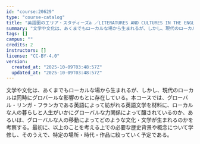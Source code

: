 ```yaml
---
id: "course:20629"
type: "course-catalog"
title: "英語圏のエリア・スタディーズa ／LITERATURES AND CULTURES IN THE ENGLISH SPEAKING WORLD A"
summary: "文学や文化は、あくまでもローカルな場から生まれるが、しかし、現代のローカルは同時にグロバールな影響のもとに存在している。本コースでは、グローバル・リンガ・フランカである英語によって紡がれる英語文学を材料に、ローカルな人の暮らしと人生がいかに…"
tags: []
campus: ""
credits: 2
instructors: []
license: "CC-BY-4.0"
version:
  created_at: "2025-10-09T03:48:57Z"
  updated_at: "2025-10-09T03:48:57Z"
---
```

文学や文化は、あくまでもローカルな場から生まれるが、しかし、現代のローカルは同時にグロバールな影響のもとに存在している。本コースでは、グローバル・リンガ・フランカである英語によって紡がれる英語文学を材料に、ローカルな人の暮らしと人生がいかにグローバルな力関係によって醸されているのか、あるいは、グローバルな人の移動によってどのような文化・文学が生まれるのかを考察する。最初に、以上のことを考える上での必要な歴史背景や概念について学修し、そのうえで、特定の場所・時代・作品に絞っていく予定である。
